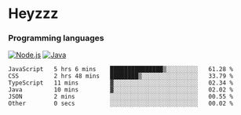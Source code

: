 # Heyzzz  

### Programming languages  

[![Node.js](https://img.shields.io/badge/-Node.js-262626?style=for-the-badge)](https://nodejs.org)
[![Java](https://img.shields.io/badge/-Java-262626?style=for-the-badge)](https://java.com)

<!--START_SECTION:waka-->

```text
JavaScript   5 hrs 6 mins    ███████████████▒░░░░░░░░░   61.28 %
CSS          2 hrs 48 mins   ████████▒░░░░░░░░░░░░░░░░   33.79 %
TypeScript   11 mins         ▓░░░░░░░░░░░░░░░░░░░░░░░░   02.34 %
Java         10 mins         ▓░░░░░░░░░░░░░░░░░░░░░░░░   02.02 %
JSON         2 mins          ░░░░░░░░░░░░░░░░░░░░░░░░░   00.55 %
Other        0 secs          ░░░░░░░░░░░░░░░░░░░░░░░░░   00.02 %
```

<!--END_SECTION:waka-->
